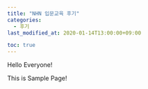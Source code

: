 ```yaml
---
title: "NHN 입문교육 후기"
categories: 
  - 후기
last_modified_at: 2020-01-14T13:00:00+09:00

toc: true
---
```


Hello Everyone!

This is Sample Page!


